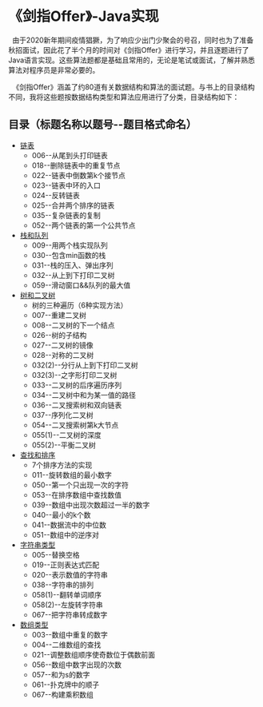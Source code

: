 《剑指Offer》-Java实现
===========================

&nbsp;&nbsp;由于2020新年期间疫情猖獗，为了响应少出门少聚会的号召，同时也为了准备秋招面试，因此花了半个月的时间对《剑指Offer》进行学习，并且逐题进行了Java语言实现。这些算法题都是基础且常用的，无论是笔试或面试，了解并熟悉算法对程序员是非常必要的。



&nbsp;&nbsp;《剑指Offer》涵盖了约80道有关数据结构和算法的面试题。与书上的目录结构不同，我将这些题按数据结构类型和算法应用进行了分类，目录结构如下：


## 目录（标题名称以题号--题目格式命名）
* [链表](/src/Linklist_Question)
    * 006--从尾到头打印链表
    * 018--删除链表中的重复节点
    * 022--链表中倒数第k个接节点
    * 023--链表中环的入口
    * 024--反转链表
    * 025--合并两个排序的链表    
    * 035--复杂链表的复制
    * 052--两个链表的第一个公共节点
* [栈和队列](/src/StackQueue_Question)
    * 009--用两个栈实现队列
    * 030--包含min函数的栈
    * 031--栈的压入、弹出序列
    * 032--从上到下打印二叉树
    * 059--滑动窗口&&队列的最大值
* [树和二叉树](/src/Tree_Question)
    * 树的三种遍历（6种实现方法）
    * 007--重建二叉树
    * 008--二叉树的下一个结点
    * 026--树的子结构
    * 027--二叉树的镜像
    * 028--对称的二叉树
    * 032(2)--分行从上到下打印二叉树
    * 032(3)--之字形打印二叉树
    * 033--二叉树的后序遍历序列
    * 034--二叉树中和为某一值的路径
    * 036--二叉搜索树和双向链表
    * 037--序列化二叉树
    * 054--二叉搜索树第k大节点
    * 055(1)--二叉树的深度
    * 055(2)--平衡二叉树
* [查找和排序](/src/Search_Sort_Question)
    * 7个排序方法的实现
    * 011--旋转数组的最小数字
    * 050--第一个只出现一次的字符
    * 053--在排序数组中查找数值
    * 039--数组中出现次数超过一半的数字
    * 040--最小的k个数
    * 041--数据流中的中位数
    * 051--数组中的逆序对
* [字符串类型](/src/String_Question)
    * 005--替换空格
    * 019--正则表达式匹配
    * 020--表示数值的字符串
    * 038--字符串的排列
    * 058(1)--翻转单词顺序
    * 058(2)--左旋转字符串
    * 067--把字符串转成数字
* [数组类型](/src/Array_Question)
    * 003--数组中重复的数字
    * 004--二维数组的查找
    * 021--调整数组顺序使奇数位于偶数前面
    * 056--数组中数字出现的次数
    * 057--和为s的数字
    * 061--扑克牌中的顺子
    * 067--构建乘积数组
   
    
    
    
    
    
    
